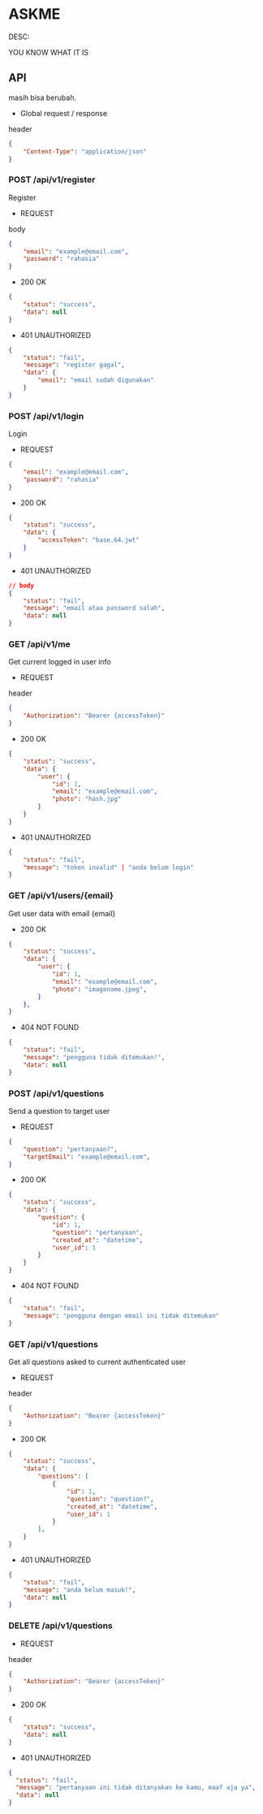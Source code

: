 # ASKME

DESC:

YOU KNOW WHAT IT IS

## API

masih bisa berubah.

- Global request / response

header
```json
{
    "Content-Type": "application/json"
}
```

### POST /api/v1/register

Register

- REQUEST

body
```json
{
    "email": "example@email.com",
    "password": "rahasia"
}
```

- 200 OK

```json
{
    "status": "success",
    "data": null
}
```

- 401 UNAUTHORIZED

```json
{
    "status": "fail",
    "message": "register gagal",
    "data": {
        "email": "email sudah digunakan"
    }
}
```

### POST /api/v1/login

Login

- REQUEST

```json
{
    "email": "example@email.com",
    "password": "rahasia"
}
```

- 200 OK

```json
{
    "status": "success",
    "data": {
        "accessToken": "base.64.jwt"
    }
}
```

- 401 UNAUTHORIZED

```json
// body
{
    "status": "fail",
    "message": "email atau password salah",
    "data": null
}
```

### GET /api/v1/me

Get current logged in user info

- REQUEST

header

```json
{
    "Authorization": "Bearer {accessToken}"
}
```

- 200 OK

```json
{
    "status": "success",
    "data": {
        "user": {
            "id": 1,
            "email": "example@email.com",
            "photo": "hash.jpg"
        }
    }
}
```

- 401 UNAUTHORIZED

```json
{
    "status": "fail",
    "message": "token invalid" | "anda belum login"
}
```

### GET /api/v1/users/{email}

Get user data with email {email}

- 200 OK

```json
{
    "status": "success",
    "data": {
        "user": {
            "id": 1,
            "email": "example@email.com",
            "photo": "imagename.jpeg",
        }
    },
}
```

- 404 NOT FOUND

```json
{
    "status": "fail",
    "message": "pengguna tidak ditemukan!",
    "data": null
}
```

### POST /api/v1/questions

Send a question to target user

- REQUEST

```json
{
    "question": "pertanyaan?",
    "targetEmail": "example@email.com",
}
```

- 200 OK

```json
{
    "status": "success",
    "data": {
        "question": {
            "id": 1,
            "question": "pertanyaan",
            "created_at": "datetime",
            "user_id": 1
        }
    }
}
```

- 404 NOT FOUND

```json
{
    "status": "fail",
    "message": "pengguna dengan email ini tidak ditemukan"
}
```

### GET /api/v1/questions

Get all questions asked to current authenticated user

- REQUEST

header
```json
{
    "Authorization": "Bearer {accessToken}"
}
```

- 200 OK

```json
{
    "status": "success",
    "data": {
        "questions": [
            {
                "id": 1,
                "question": "question?",
                "created_at": "datetime",
                "user_id": 1
            }
        ],
    }
}
```

- 401 UNAUTHORIZED

```json
{
    "status": "fail",
    "message": "anda belum masuk!",
    "data": null
}
```

### DELETE /api/v1/questions

- REQUEST

header
```json
{
    "Authorization": "Bearer {accessToken}"
}
```

- 200 OK

```json
{
    "status": "success",
    "data": null
}
```

- 401 UNAUTHORIZED
```json
{
  "status": "fail",
  "message": "pertanyaan ini tidak ditanyakan ke kamu, maaf aja ya",
  "data": null
}
```